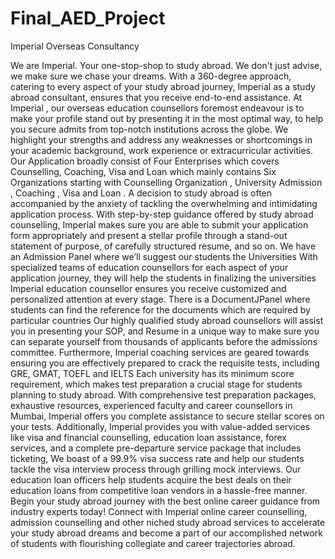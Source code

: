 # Final_AED_Project
Imperial Overseas Consultancy


We are Imperial. Your one-stop-shop to study abroad. We don't just advise, we make sure we chase your dreams.
With a 360-degree approach, catering to every aspect of your study abroad journey, Imperial as a study abroad consultant, ensures that you receive end-to-end assistance. At Imperial , our overseas education counsellors foremost endeavour is to make your profile stand out by presenting it in the most optimal way, to help you secure admits from top-notch institutions across the globe. We highlight your strengths and address any weaknesses or shortcomings in your academic background, work experience or extracurricular activities.
Our Application broadly consist of Four Enterprises which covers Counselling, Coaching, Visa and Loan which mainly contains Six Organizations starting with Counselling Organization , University Admission , Coaching , Visa and Loan .
A decision to study abroad is often accompanied by the anxiety of tackling the overwhelming and intimidating application process. With step-by-step guidance offered by study abroad counselling, Imperial makes sure you are able to submit your application form appropriately and present a stellar profile through a stand-out statement of purpose, of carefully structured resume, and so on.  We have an Admission Panel where we’ll suggest our students the Universities With specialized teams of education counsellors for each aspect of your application journey, they will help the students in finalizing the universities   Imperial education counsellor ensures you receive customized and personalized attention at every stage. There is a DocumentJPanel where students can find the reference for the documents which are required by particular countries Our highly qualified study abroad counsellors will assist you in presenting your SOP, and Resume in a unique way to make sure you can separate yourself from thousands of applicants before the admissions committee.
Furthermore, Imperial  coaching services are geared towards ensuring you are effectively prepared to crack the requisite tests, including GRE, GMAT, TOEFL and  IELTS Each university has its minimum score requirement, which makes test preparation a crucial stage for students planning to study abroad. With comprehensive test preparation packages, exhaustive resources, experienced faculty and career counsellors in Mumbai, Imperial  offers you complete assistance to secure stellar scores on your tests.
Additionally, Imperial provides you with value-added services like visa and financial counselling, education loan assistance, forex services, and a complete pre-departure service package that includes ticketing, We boast of a 99.9% visa success rate and help our students tackle the visa interview process through grilling mock interviews. Our education loan officers help students acquire the best deals on their education loans from competitive loan vendors in a hassle-free manner. 
Begin your study abroad journey with the best online career guidance from industry experts today! Connect with Imperial  online career counselling, admission counselling and other niched study abroad services to accelerate your study abroad dreams and become a part of our accomplished network of students with flourishing collegiate and career trajectories abroad.
